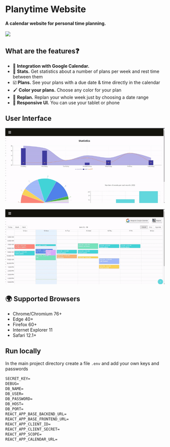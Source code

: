 # Planytime Website

**A calendar website for personal time planning.**  </br></br>
![](https://github.com/unriale/Planytime/blob/master/Gifs/main_page.gif)



##  What are the features❓

* 📆 **Integration with Google Calendar.** 
* 🔮 **Stats.** Get statistics about a number of plans per week and rest time between them
* ☑️ **Plans.** See your plans with a due date & time directly in the calendar
* 🖌️ **Color your plans.** Choose any color for your plan
* 🔄 **Replan.** Replan your whole week just by choosing a date range
* 📱  **Responsive UI.** You can use your tablet or phone

## User Interface
![](https://github.com/unriale/Planytime/blob/master/Gifs/stats.gif)
</br></br>
![](https://github.com/unriale/Planytime/blob/master/Gifs/add_plan.gif)

## :earth_africa: Supported Browsers

* Chrome/Chromium 76+
* Edge 40+
* Firefox 60+
* Internet Explorer 11
* Safari 12.1+

## Run locally
In the main project directory create a file `.env` and add your own keys and passwords
```
SECRET_KEY=
DEBUG=
DB_NAME=
DB_USER=
DB_PASSWORD=
DB_HOST=
DB_PORT=
REACT_APP_BASE_BACKEND_URL=
REACT_APP_BASE_FRONTEND_URL=
REACT_APP_CLIENT_ID=
REACT_APP_CLIENT_SECRET=
REACT_APP_SCOPE=
REACT_APP_CALENDAR_URL=
```
